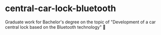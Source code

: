 # central-car-lock-bluetooth
Graduate work for Bachelor's degree оn the topic of "Development of a car central lock based on the Bluetooth technology" 📶
